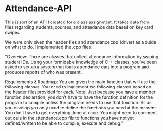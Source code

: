 # Attendance-API
This is sort of an API I created for a class assignment. It takes data from files regarding students, courses, and attendance data based on key card swipes.

We were only given the header files and attendance.cpp (driver) as a guide on what to do. I implemented the .cpp files. 

"Overview:
There are classes that collect attendance information by swiping student IDs. Using your formidable knowledge of C++ classes, you’ve been asked to set up a system that loads attendance data into a program and produces reports of who was present.

Requirements & Roadmap: 
You are given the main function that will use the following classes. You need to implement the following classes based on the header files provided for each.
Note: Just because you have a member function declaration, you don’t have to have the function definition for the program to compile unless the program needs to use that function. 
So as you develop you only need to define the functions you need at the moment. 
You don’t have to get everything done at once. 
You might need to comment out calls in the attendance.cpp file to functions you have not yet defined/written to be able to compile, execute and debug."
